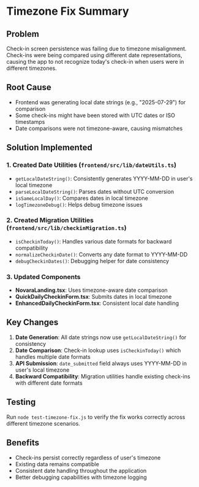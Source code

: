 # Timezone Fix Summary

## Problem
Check-in screen persistence was failing due to timezone misalignment. Check-ins were being compared using different date representations, causing the app to not recognize today's check-in when users were in different timezones.

## Root Cause
- Frontend was generating local date strings (e.g., "2025-07-29") for comparison
- Some check-ins might have been stored with UTC dates or ISO timestamps
- Date comparisons were not timezone-aware, causing mismatches

## Solution Implemented

### 1. Created Date Utilities (`frontend/src/lib/dateUtils.ts`)
- `getLocalDateString()`: Consistently generates YYYY-MM-DD in user's local timezone
- `parseLocalDateString()`: Parses dates without UTC conversion
- `isSameLocalDay()`: Compares dates in local timezone
- `logTimezoneDebug()`: Helps debug timezone issues

### 2. Created Migration Utilities (`frontend/src/lib/checkinMigration.ts`)
- `isCheckinToday()`: Handles various date formats for backward compatibility
- `normalizeCheckinDate()`: Converts any date format to YYYY-MM-DD
- `debugCheckinDates()`: Debugging helper for date consistency

### 3. Updated Components
- **NovaraLanding.tsx**: Uses timezone-aware date comparison
- **QuickDailyCheckinForm.tsx**: Submits dates in local timezone
- **EnhancedDailyCheckinForm.tsx**: Consistent local date handling

## Key Changes

1. **Date Generation**: All date strings now use `getLocalDateString()` for consistency
2. **Date Comparison**: Check-in lookup uses `isCheckinToday()` which handles multiple date formats
3. **API Submission**: `date_submitted` field always uses YYYY-MM-DD in user's local timezone
4. **Backward Compatibility**: Migration utilities handle existing check-ins with different date formats

## Testing
Run `node test-timezone-fix.js` to verify the fix works correctly across different timezone scenarios.

## Benefits
- Check-ins persist correctly regardless of user's timezone
- Existing data remains compatible
- Consistent date handling throughout the application
- Better debugging capabilities with timezone logging